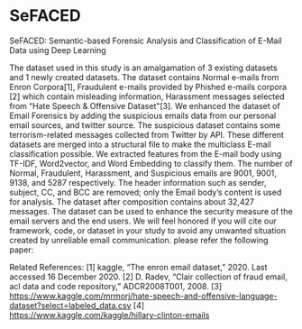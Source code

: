 # SeFACED
SeFACED: Semantic-based Forensic Analysis and Classification of E-Mail Data using Deep Learning

The dataset used in this study is an amalgamation of 3 existing datasets and 1 newly created datasets. The dataset contains Normal e-mails from Enron Corpora[1], Fraudulent e-mails provided by Phished e-mails corpora [2] which contain misleading information, Harassment messages selected from “Hate Speech & Offensive Dataset"[3]. We enhanced the dataset of Email Forensics by  adding the suspicious emails data from our personal email sources, and twitter source. The suspicious dataset contains some terrorism-related messages collected from Twitter by API. These different datasets are merged into a structural file to make the multiclass E-mail classification possible. We extracted features from the E-mail body using TF-IDF, Word2vector, and Word Embedding to classify them. The number of Normal, Fraudulent, Harassment, and Suspicious emails are 9001, 9001, 9138, and 5287 respectively. The header information such as sender, subject, CC, and BCC are removed; only the Email body’s content is used for analysis. The dataset after composition contains about 32,427 messages. The dataset can be used to enhance the security measure of the email servers and the end users. We will feel honored if you will cite our framework, code, or dataset in your study to avoid any unwanted situation created by unreliable email communication. 
please refer the following paper: 



Related References:
[1] kaggle, “The enron email dataset,” 2020. Last accessed 16 December 2020.
[2] D. Radev, “Clair collection of fraud email, acl data and code repository,” ADCR2008T001, 2008.
[3] https://www.kaggle.com/mrmorj/hate-speech-and-offensive-language-dataset?select=labeled_data.csv
[4] https://www.kaggle.com/kaggle/hillary-clinton-emails

